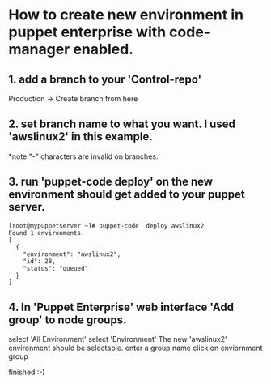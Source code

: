 # How to create new environment in puppet enterprise with code-manager enabled.

## 1. add a branch to your 'Control-repo' 
   Production  -> Create branch from here

## 2. set branch name to what you want. I used 'awslinux2' in this example.  
   *note "-" characters are invalid on branches.
   
## 3. run 'puppet-code deploy' on the new environment should get added to your puppet server. 

```
[root@mypuppetserver ~]# puppet-code  deploy awslinux2
Found 1 environments.
[
  {
    "environment": "awslinux2",
    "id": 28,
    "status": "queued"
  }
]
```

## 4. In 'Puppet Enterprise' web interface 'Add group' to node groups.
 select 'All Environment' 
 select 'Environment' The new 'awslinux2' environment should be selectable. 
 enter a group name 
 click on enviornment group 

finished :-)